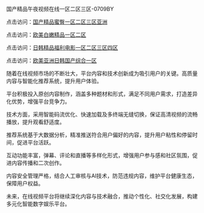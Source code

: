 国产精品午夜视频在线一区二区三区-0709BY

点击访问：<a href="https://heiliaowt0d7p.pages.dev">国产精品蜜臀一区二区三区亚洲</a>

点击访问：<a href="https://heiliaoxqkkct.pages.dev">欧美白嫩精品一区二区</a>

点击访问：<a href="https://heiliaozj3tjd.pages.dev">日韩精品福利电影一区二区三区四区</a>

点击访问：<a href="https://heiliaoow5kzm.pages.dev">欧美亚洲日韩国产综合一区</a>

随着在线视频市场的不断壮大，平台内容和技术创新成为吸引用户的关键。高质量内容与智能化推荐系统，提升用户体验。

平台积极投入原创内容制作，涵盖多种题材和形式，满足不同用户需求，打造差异化优势，增强平台竞争力。

技术方面，采用智能码流优化、快速加载及多终端无缝切换，保证高清视频的流畅播放，提升观看舒适度。

推荐系统基于大数据分析，精准推送符合用户偏好的内容，提升用户粘性和停留时间，促进平台活跃。

互动功能丰富，弹幕、评论和直播等多样化形式，增强用户参与感和社区氛围，促进内容传播和二次创作。

内容安全管理严格，结合人工审核与AI技术，防范违规内容，维护平台健康生态，保障用户权益。

未来，在线视频平台将继续深化内容与技术融合，推动个性化、社交化发展，构建多元化智能数字娱乐平台。

<span style="display:none;">[Canonical link]( https://github.com/yueyue220112/923731 ）</span>
